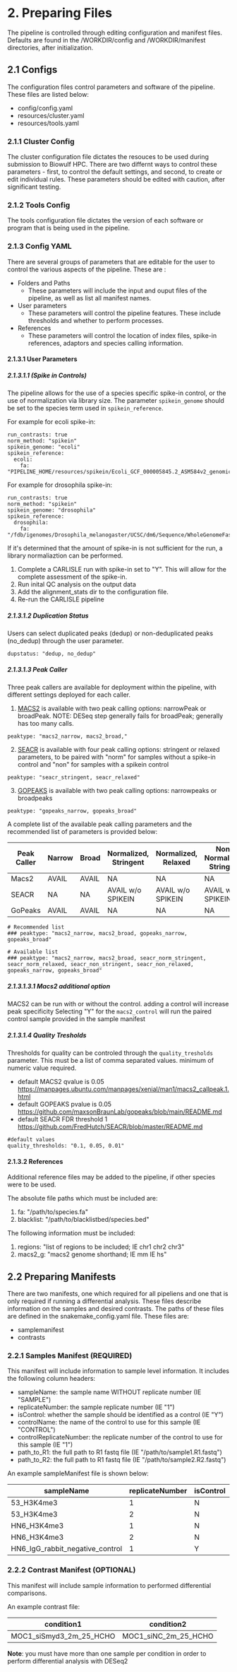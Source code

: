 # 2. Preparing Files
The pipeline is controlled through editing configuration and manifest files. Defaults are found in the /WORKDIR/config and /WORKDIR/manifest directories, after initialization.

## 2.1 Configs
The configuration files control parameters and software of the pipeline. These files are listed below:

- config/config.yaml
- resources/cluster.yaml
- resources/tools.yaml

### 2.1.1 Cluster Config
The cluster configuration file dictates the resouces to be used during submission to Biowulf HPC. There are two differnt ways to control these parameters - first, to control the default settings, and second, to create or edit individual rules. These parameters should be edited with caution, after significant testing.

### 2.1.2 Tools Config
The tools configuration file dictates the version of each software or program that is being used in the pipeline.

### 2.1.3 Config YAML
There are several groups of parameters that are editable for the user to control the various aspects of the pipeline. These are :

- Folders and Paths
    - These parameters will include the input and ouput files of the pipeline, as well as list all manifest names.
- User parameters
    - These parameters will control the pipeline features. These include thresholds and whether to perform processes.
- References
    - These parameters will control the location of index files, spike-in references, adaptors and species calling information.

#### 2.1.3.1 User Parameters 
##### 2.1.3.1.1 (Spike in Controls)
The pipeline allows for the use of a species specific spike-in control, or the use of normalization via library size. The parameter `spikein_genome` should be set to the species term used in `spikein_reference`.

For example for ecoli spike-in:
```
run_contrasts: true
norm_method: "spikein"
spikein_genome: "ecoli"
spikein_reference:
  ecoli:
    fa: "PIPELINE_HOME/resources/spikein/Ecoli_GCF_000005845.2_ASM584v2_genomic.fna"

```

For example for drosophila spike-in:
```
run_contrasts: true
norm_method: "spikein"
spikein_genome: "drosophila"
spikein_reference:
  drosophila:
    fa: "/fdb/igenomes/Drosophila_melanogaster/UCSC/dm6/Sequence/WholeGenomeFasta/genome.fa"

```

If it's determined that the amount of spike-in is not sufficient for the run, a library normaliaztion can be performed.
1. Complete a CARLISLE run with spike-in set to "Y". This will allow for the complete assessment of the spike-in.
2. Run inital QC analysis on the output data
3. Add the alignment_stats dir to the configuration file.
4. Re-run the CARLISLE pipeline 

##### 2.1.3.1.2 Duplication Status
Users can select duplicated peaks (dedup) or non-deduplicated peaks (no_dedup) through the user parameter.
```
dupstatus: "dedup, no_dedup" 
```

##### 2.1.3.1.3 Peak Caller
Three peak callers are available for deployment within the pipeline, with different settings deployed for each caller.

1. [MACS2](https://github.com/macs3-project/MACS) is available with two peak calling options: narrowPeak or broadPeak. NOTE: DESeq step generally fails for broadPeak; generally has too many calls.
```
peaktype: "macs2_narrow, macs2_broad,"
```
2. [SEACR](https://github.com/FredHutch/SEACR) is available with four peak calling options: stringent or relaxed parameters, to be paired with "norm" for samples without a spike-in control and "non" for samples with a spikein control
```
peaktype: "seacr_stringent, seacr_relaxed"
```
3. [GOPEAKS](https://github.com/maxsonBraunLab/gopeaks) is available with two peak calling options: narrowpeaks or broadpeaks
```
peaktype: "gopeaks_narrow, gopeaks_broad"
```
A complete list of the available peak calling parameters and the recommended list of parameters is provided below:

| Peak Caller | Narrow              | Broad             | Normalized, Stringent | Normalized, Relaxed   | Non-Normalized, Stringent | Non-Normalized, Relaxed |
| --- | --- | --- |--- |--- |--- |--- |
| Macs2 | AVAIL | AVAIL | NA | NA | NA | NA |
| SEACR | NA | NA | AVAIL w/o SPIKEIN | AVAIL w/o SPIKEIN | AVAIL w/ SPIKEIN | AVAIL w/ SPIKEIN |
| GoPeaks | AVAIL | AVAIL | NA | NA | NA | NA |

```
# Recommended list
### peaktype: "macs2_narrow, macs2_broad, gopeaks_narrow, gopeaks_broad"

# Available list
### peaktype: "macs2_narrow, macs2_broad, seacr_norm_stringent, seacr_norm_relaxed, seacr_non_stringent, seacr_non_relaxed, gopeaks_narrow, gopeaks_broad"
```

##### 2.1.3.1.3.1 Macs2 additional option
MACS2 can be run with or without the control. adding a control will increase peak specificity
Selecting "Y" for the `macs2_control` will run the paired control sample provided in the sample manifest

##### 2.1.3.1.4 Quality Tresholds
Thresholds for quality can be controled through the `quality_tresholds` parameter. This must be a list of comma separated values. minimum of numeric value required.

- default MACS2 qvalue is 0.05 https://manpages.ubuntu.com/manpages/xenial/man1/macs2_callpeak.1.html
- default GOPEAKS pvalue is 0.05 https://github.com/maxsonBraunLab/gopeaks/blob/main/README.md
- default SEACR FDR threshold 1 https://github.com/FredHutch/SEACR/blob/master/README.md
```
#default values
quality_thresholds: "0.1, 0.05, 0.01"
```

#### 2.1.3.2 References
Additional reference files may be added to the pipeline, if other species were to be used. 

The absolute file paths which must be included are:

1. fa: "/path/to/species.fa"
2. blacklist: "/path/to/blacklistbed/species.bed"

The following information must be included:

1. regions: "list of regions to be included; IE chr1 chr2 chr3"
2.  macs2_g: "macs2 genome shorthand; IE mm IE hs"

## 2.2 Preparing Manifests
There are two manifests, one which required for all pipeliens and one that is only required if running a differential analysis. These files describe information on the samples and desired contrasts. The paths of these files are defined in the snakemake_config.yaml file. These files are:

- samplemanifest
- contrasts

### 2.2.1 Samples Manifest (REQUIRED)
This manifest will include information to sample level information. It includes the following column headers:

- sampleName: the sample name WITHOUT replicate number (IE "SAMPLE")
- replicateNumber: the sample replicate number (IE "1")
- isControl: whether the sample should be identified as a control (IE "Y")
- controlName: the name of the control to use for this sample (IE "CONTROL")
- controlReplicateNumber: the replicate number of the control to use for this sample (IE "1")
- path_to_R1: the full path to R1 fastq file (IE "/path/to/sample1.R1.fastq")
- path_to_R2: the full path to R1 fastq file (IE "/path/to/sample2.R2.fastq")

An example sampleManifest file is shown below:


| sampleName| replicateNumber| isControl| controlName| controlReplicateNumber| path_to_R1| path_to_R2
| --- |--- |--- |--- |--- |--- |--- |
| 53_H3K4me3| 1| N| HN6_IgG_rabbit_negative_control| 1| PIPELINE_HOME/.test/53_H3K4me3_1.R1.fastq.gz| PIPELINE_HOME/.test/53_H3K4me3_1.R2.fastq.gz
| 53_H3K4me3| 2| N| HN6_IgG_rabbit_negative_control| 1| PIPELINE_HOME/.test/53_H3K4me3_2.R1.fastq.gz| PIPELINE_HOME/.test/53_H3K4me3_2.R2.fastq.gz
| HN6_H3K4me3| 1| N| HN6_IgG_rabbit_negative_control| 1| PIPELINE_HOME/.test/HN6_H3K4me3_1.R1.fastq.gz| PIPELINE_HOME/.test/HN6_H3K4me3_1.R2.fastq.gz
| HN6_H3K4me3| 2| N| HN6_IgG_rabbit_negative_control| 1| PIPELINE_HOME/.test/HN6_H3K4me3_2.R1.fastq.gz| PIPELINE_HOME/.test/HN6_H3K4me3_2.R2.fastq.gz
| HN6_IgG_rabbit_negative_control| 1| Y| -| -| PIPELINE_HOME/.test/HN6_IgG_rabbit_negative_control_1.R1.fastq.gz| PIPELINE_HOME/.test/HN6_IgG_rabbit_negative_control_1.R2.fastq.gz


### 2.2.2 Contrast Manifest (OPTIONAL)
This manifest will include sample information to performed differential comparisons.

An example contrast file:

| condition1 | condition2 |
| --- | --- |
| MOC1_siSmyd3_2m_25_HCHO | MOC1_siNC_2m_25_HCHO |

**Note**: you must have more than one sample per condition in order to perform differential analysis with DESeq2
